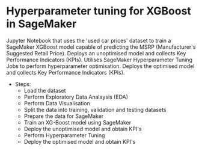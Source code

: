 # Hyperparameter tuning for XGBoost in SageMaker
Jupyter Notebook that uses the 'used car prices' dataset to train a SageMaker XGBoost model capable of predicting the MSRP (Manufacturer's Suggested Retail Price). Deploys an unoptimised model and collects Key Performance Indicators (KPIs). Utilises SageMaker Hyperparameter Tuning Jobs to perform hyperparameter optimisation. Deploys the optimised model and collects Key Performance Indicators (KPIs).

- Steps:
    - Load the dataset
    - Perform Exploratory Data Analaysis (EDA)
    - Perform Data Visualisation
    - Split the data into training, validation and testing datasets
    - Prepare the data for SageMaker
    - Train an XG-Boost model using SageMaker
    - Deploy the unoptimised model and obtain KPI's
    - Perform Hyperparameter Tuning
    - Deploy the optimised model and obtain KPI's